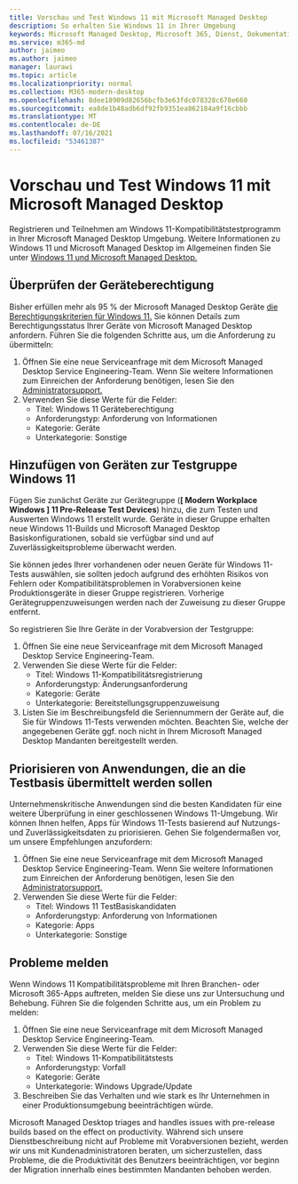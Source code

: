 ```yaml
---
title: Vorschau und Test Windows 11 mit Microsoft Managed Desktop
description: So erhalten Sie Windows 11 in Ihrer Umgebung
keywords: Microsoft Managed Desktop, Microsoft 365, Dienst, Dokumentation
ms.service: m365-md
author: jaimeo
ms.author: jaimeo
manager: laurawi
ms.topic: article
ms.localizationpriority: normal
ms.collection: M365-modern-desktop
ms.openlocfilehash: 8dee18909d82656bcfb3e63fdc078328c678e660
ms.sourcegitcommit: ea8de1b48adb6df92fb9351ea862184a9f16cbbb
ms.translationtype: MT
ms.contentlocale: de-DE
ms.lasthandoff: 07/16/2021
ms.locfileid: "53461387"
---
```

# <a name="preview-and-test-windows-11-with-microsoft-managed-desktop"></a>Vorschau und Test Windows 11 mit Microsoft Managed Desktop

 Registrieren und Teilnehmen am Windows 11-Kompatibilitätstestprogramm in Ihrer Microsoft Managed Desktop Umgebung. Weitere Informationen zu Windows 11 und Microsoft Managed Desktop im Allgemeinen finden Sie unter [Windows 11 und Microsoft Managed Desktop.](../intro/win11-overview.md) 

## <a name="check-device-eligibility"></a>Überprüfen der Geräteberechtigung

Bisher erfüllen mehr als 95 % der Microsoft Managed Desktop Geräte [die Berechtigungskriterien für Windows 11.](/windows/whats-new/windows-11-requirements) Sie können Details zum Berechtigungsstatus Ihrer Geräte von Microsoft Managed Desktop anfordern. Führen Sie die folgenden Schritte aus, um die Anforderung zu übermitteln:

1. Öffnen Sie eine neue Serviceanfrage mit dem Microsoft Managed Desktop Service Engineering-Team. Wenn Sie weitere Informationen zum Einreichen der Anforderung benötigen, lesen Sie den [Administratorsupport.](admin-support.md)
2. Verwenden Sie diese Werte für die Felder:
    - Titel: Windows 11 Geräteberechtigung
    - Anforderungstyp: Anforderung von Informationen
    - Kategorie: Geräte
    - Unterkategorie: Sonstige


## <a name="add-devices-to-the-windows-11-test-group"></a>Hinzufügen von Geräten zur Testgruppe Windows 11

Fügen Sie zunächst Geräte zur Gerätegruppe (**\[ Modern Workplace Windows \] 11 Pre-Release Test Devices**) hinzu, die zum Testen und Auswerten Windows 11 erstellt wurde. Geräte in dieser Gruppe erhalten neue Windows 11-Builds und Microsoft Managed Desktop Basiskonfigurationen, sobald sie verfügbar sind und auf Zuverlässigkeitsprobleme überwacht werden.

Sie können jedes Ihrer vorhandenen oder neuen Geräte für Windows 11-Tests auswählen, sie sollten jedoch aufgrund des erhöhten Risikos von Fehlern oder Kompatibilitätsproblemen in Vorabversionen keine Produktionsgeräte in dieser Gruppe registrieren. Vorherige Gerätegruppenzuweisungen werden nach der Zuweisung zu dieser Gruppe entfernt.

So registrieren Sie Ihre Geräte in der Vorabversion der Testgruppe:

1. Öffnen Sie eine neue Serviceanfrage mit dem Microsoft Managed Desktop Service Engineering-Team.
2. Verwenden Sie diese Werte für die Felder:
    - Titel: Windows 11-Kompatibilitätsregistrierung
    - Anforderungstyp: Änderungsanforderung
    - Kategorie: Geräte
    - Unterkategorie: Bereitstellungsgruppenzuweisung
3. Listen Sie im Beschreibungsfeld die Seriennummern der Geräte auf, die Sie für Windows 11-Tests verwenden möchten. Beachten Sie, welche der angegebenen Geräte ggf. noch nicht in Ihrem Microsoft Managed Desktop Mandanten bereitgestellt werden.

## <a name="prioritize-applications-to-submit-to-test-base"></a>Priorisieren von Anwendungen, die an die Testbasis übermittelt werden sollen

Unternehmenskritische Anwendungen sind die besten Kandidaten für eine weitere Überprüfung in einer geschlossenen Windows 11-Umgebung. Wir können Ihnen helfen, Apps für Windows 11-Tests basierend auf Nutzungs- und Zuverlässigkeitsdaten zu priorisieren. Gehen Sie folgendermaßen vor, um unsere Empfehlungen anzufordern:

1. Öffnen Sie eine neue Serviceanfrage mit dem Microsoft Managed Desktop Service Engineering-Team. Wenn Sie weitere Informationen zum Einreichen der Anforderung benötigen, lesen Sie den [Administratorsupport.](admin-support.md)
2. Verwenden Sie diese Werte für die Felder:
    - Titel: Windows 11 TestBasiskandidaten
    - Anforderungstyp: Anforderung von Informationen
    - Kategorie: Apps
    - Unterkategorie: Sonstige

## <a name="report-issues"></a>Probleme melden

Wenn Windows 11 Kompatibilitätsprobleme mit Ihren Branchen- oder Microsoft 365-Apps auftreten, melden Sie diese uns zur Untersuchung und Behebung. Führen Sie die folgenden Schritte aus, um ein Problem zu melden:

1. Öffnen Sie eine neue Serviceanfrage mit dem Microsoft Managed Desktop Service Engineering-Team.
2. Verwenden Sie diese Werte für die Felder:
    - Titel: Windows 11-Kompatibilitätstests
    - Anforderungstyp: Vorfall
    - Kategorie: Geräte
    - Unterkategorie: Windows Upgrade/Update
3. Beschreiben Sie das Verhalten und wie stark es Ihr Unternehmen in einer Produktionsumgebung beeinträchtigen würde.

Microsoft Managed Desktop triages and handles issues with pre-release builds based on the effect on productivity. Während sich unsere Dienstbeschreibung nicht auf Probleme mit Vorabversionen bezieht, werden wir uns mit Kundenadministratoren beraten, um sicherzustellen, dass Probleme, die die Produktivität des Benutzers beeinträchtigen, vor beginn der Migration innerhalb eines bestimmten Mandanten behoben werden.

